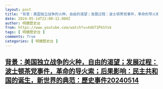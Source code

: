 ```yaml
---
layout: post
title: "背景：美国独立战争的火种，自由的渴望；发展过程：波士顿茶党事件，革命的导火索；后果影响：民主共和国的诞生，新世界的典范：歷史事件20240514"
date: 2024-05-14T22:00:12.000Z
author: 明鏡歷史台
from: https://www.youtube.com/watch?v=XdU71PkSYxk
tags: [ 明鏡歷史台 ]
comments: True
categories: [ 明鏡歷史台 ]
---
```

<!--1715724012000-->
[背景：美国独立战争的火种，自由的渴望；发展过程：波士顿茶党事件，革命的导火索；后果影响：民主共和国的诞生，新世界的典范：歷史事件20240514](https://www.youtube.com/watch?v=XdU71PkSYxk)
------

<div>

</div>
